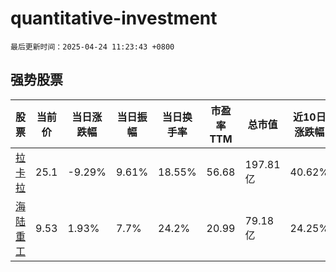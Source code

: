 # quantitative-investment

`最后更新时间：2025-04-24 11:23:43 +0800`

## 强势股票

|股票|当前价|当日涨跌幅|当日振幅|当日换手率|市盈率TTM|总市值|近10日涨跌幅|
|----|----|----|----|----|----|----|----|
|[拉卡拉](https://xueqiu.com/S/SZ300773)|25.1|-9.29%|9.61%|18.55%|56.68|197.81亿|40.62%|
|[海陆重工](https://xueqiu.com/S/SZ002255)|9.53|1.93%|7.7%|24.2%|20.99|79.18亿|24.25%|
